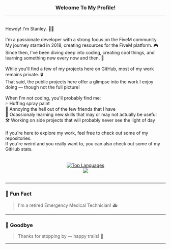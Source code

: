 ### <div align="center">Welcome To  My Profile!</div>
---
<br>
Howdy! I'm Stanley. 👨‍💻  <br/>
<br>
I'm a passionate developer with a strong focus on the FiveM community. <br/>
My journey started in 2018, creating resources for the FiveM platform. 🎮 <br/>
Since then, I've been diving deep into coding, creating cool things, and learning something new every now and then. 🌱 <br/>
<br>
While you'll find a few of my projects here on GitHub, most of my work remains private. 🔒 <br/>
That said, the public projects here offer a glimpse into the work I enjoy doing — though not the full picture! <br/>
<br>
When I'm not coding, you'll probably find me: <br/>
💦 Huffing spray paint <br/>
🤝 Annoying the hell out of the few friends that I have <br/>
🎨 Ocassionaly learning new skills that may or may not actually be useful <br/>
🛠️ Working on side projects that will probably never see the light of day <br/>
<br>
If you're here to explore my work, feel free to check out some of my repositories. <br/>
If you're weird and you really want to, you can also check out some of my GitHub stats. <br/>
<br>
<div align="center">
<br>
  <a href="https://github.com/anuraghazra/github-readme-stats">
    <img src="https://github-readme-stats-green-alpha-95.vercel.app/api/top-langs/?username=GlueGunStanley&layout=compact&theme=dark" alt="Top Languages" />
  </a>
</div>
<div align="center">
  <a href="https://github.com/anuraghazra/github-readme-stats">
    <img src="https://github-readme-stats-green-alpha-95.vercel.app/api?username=GlueGunStanley&count_private=true&show_icons=true&hide=stars&theme=dark" />
  </a>
</div>
<br/>

---

### 🌟 Fun Fact  
> I'm a retired Emergency Medical Technician! 🚑

---
### 👋 Goodbye

> Thanks for stopping by — happy trails! 🤠

---
